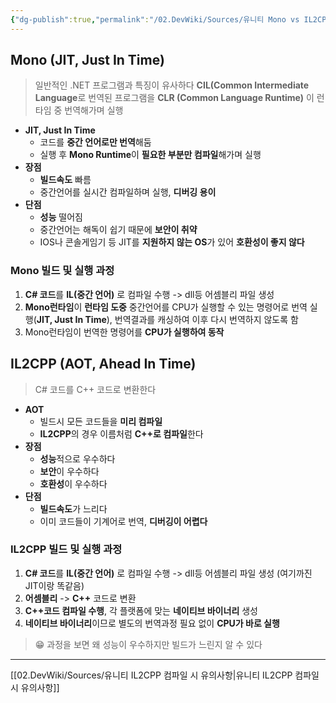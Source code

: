 ```yaml
---
{"dg-publish":true,"permalink":"/02.DevWiki/Sources/유니티 Mono vs IL2CPP/","noteIcon":"","updated":"2025-08-16T23:23:50.000+09:00"}
---
```


## Mono (JIT, Just In Time)

> 일반적인 .NET 프로그램과 특징이 유사하다
> **CIL(Common Intermediate Language**로 번역된 프로그램을 **CLR (Common Language Runtime)** 이 런타임 중 번역해가며 실행

* **JIT, Just In Time**
	* 코드를 **중간 언어로만 번역**해둠
	* 실행 후 **Mono Runtime**이 **필요한 부분만 컴파일**해가며 실행
* **장점** 
	* **빌드속도** 빠름
	* 중간언어를 실시간 컴파일하며 실행, **디버깅 용이**
* **단점**
	* **성능** 떨어짐
	* 중간언어는 해독이 쉽기 때문에 **보안이 취약**
	* IOS나 콘솔게임기 등 JIT를 **지원하지 않는 OS**가 있어 **호환성이 좋지 않다**

### Mono 빌드 및 실행 과정

1. **C# 코드**를 **IL(중간 언어)** 로 컴파일 수행 -> dll등 어셈블리 파일 생성
2. **Mono런타임**이 **런타임 도중** 중간언어를 CPU가 실행할 수 있는 명령어로 번역 실행(**JIT, Just In Time**), 번역결과를 캐싱하여 이후 다시 번역하지 않도록 함
3. Mono런타임이 번역한 명령어를 **CPU가 실행하여 동작**

## IL2CPP (AOT, Ahead In Time)

> C# 코드를 C++ 코드로 변환한다

* **AOT**
	* 빌드시 모든 코드들을 **미리 컴파일**
	* **IL2CPP**의 경우 이름처럼 **C++로 컴파일**한다
* **장점**
	* **성능**적으로 우수하다
	* **보안**이 우수하다
	* **호환성**이 우수하다
* **단점**
	* **빌드속도**가 느리다
	* 이미 코드들이 기계어로 번역, **디버깅이 어렵다**

### IL2CPP 빌드 및 실행 과정

1. **C# 코드**를 **IL(중간 언어)** 로 컴파일 수행 -> dll등 어셈블리 파일 생성 (여기까진 JIT이랑 똑같음)
2. **어셈블리** -> **C++** 코드로 변환
3. **C++코드 컴파일 수행**, 각 플랫폼에 맞는 **네이티브 바이너리** 생성
4. **네이티브 바이너리**이므로 별도의 번역과정 필요 없이 **CPU가 바로 실행**

> 😁 과정을 보면 왜 성능이 우수하지만 빌드가 느린지 알 수 있다

---
[[02.DevWiki/Sources/유니티 IL2CPP 컴파일 시 유의사항\|유니티 IL2CPP 컴파일 시 유의사항]]